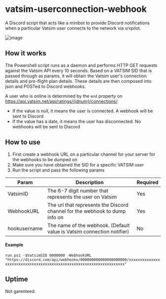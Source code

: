 # vatsim-userconnection-webhook
A Discord script that acts like a minibot to provide Discord notifications when a particular Vatsim user connects to the network via v/xpilot.

![image](https://user-images.githubusercontent.com/67497646/182026836-846b1555-729d-4b95-aa9f-19be65d63a74.png)

## How it works

The Powershell script runs as a daemon and performs HTTP GET requests against the Vatsim API every 10 seconds. Based on a VATSIM SID that is passed through as params, it will obtain the Vatsim user's connection details and pre-flight plan details. These details are then composed into json and POSTed to Discord webhooks. 

A user who is online is determined by the `end` property on https://api.vatsim.net/api/ratings/{idnum}/connections/
- If the value is null, it means the user is connected. A webhook will be sent to Discord
- If the value has a date, it means the user has disconnected. No webhooks will be sent to Discord

## How to use
1. First create a webhook URL on a particular channel for your server for the webhooks to be dumped on
2. Make sure you have obtained the SID for a specific VATSIM user
3. Run the script and pass the following params

| Param        | Description                                                                 | Required |
|--------------|-----------------------------------------------------------------------------|----------|
| VatsimID     | The 6-7 digit number that represents the user on Vatsim                     | Yes      |
| WebhookURL   | The url that represents the Discord channel for the webhook to dump info on | Yes      |
| hookusername | The name of the webhook. (Default value is Vatsim connection notifier)      | No       |

#### Example

`run.ps1 -$VatsimSID 0000000 -WebhookURL "https://discord.com/api/webhooks/000000000000000000000/xxxxxxxxxxxxxxxxxxxxxxxxxxxxxxxxxxxxxxxxxxxxxxxxxxxxxxxxxxxxxxxxxxxx"`

## Uptime

Not garenteed.
